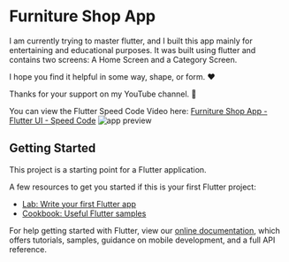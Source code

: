 # Furniture Shop App

I am currently trying to master flutter, and I built this app mainly for entertaining and educational purposes. It was built using flutter and contains two screens: A Home Screen and a Category Screen.

I hope you find it helpful in some way, shape, or form. ❤️

Thanks for your support on my YouTube channel. 🙏

You can view the Flutter Speed Code Video here: [Furniture Shop App - Flutter UI - Speed Code](https://bit.ly/2TqmtIQ)
![app preview](https://github.com/davethedevofficial/furniture-app/blob/master/preview.gif?raw=true)

## Getting Started

This project is a starting point for a Flutter application.

A few resources to get you started if this is your first Flutter project:

- [Lab: Write your first Flutter app](https://flutter.dev/docs/get-started/codelab)
- [Cookbook: Useful Flutter samples](https://flutter.dev/docs/cookbook)

For help getting started with Flutter, view our
[online documentation](https://flutter.dev/docs), which offers tutorials,
samples, guidance on mobile development, and a full API reference.
